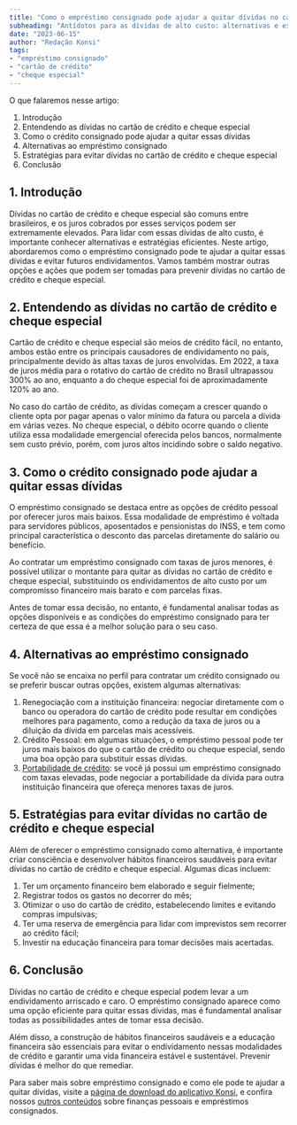 ```yaml
---
title: "Como o empréstimo consignado pode ajudar a quitar dívidas no cartão de crédito e cheque especial"
subheading: "Antídotos para as dívidas de alto custo: alternativas e estratégias eficientes"
date: "2023-06-15"
author: "Redação Konsi"
tags:
- "empréstimo consignado"
- "cartão de crédito"
- "cheque especial"
---
```


O que falaremos nesse artigo:

1. Introdução
2. Entendendo as dívidas no cartão de crédito e cheque especial
3. Como o crédito consignado pode ajudar a quitar essas dívidas
4. Alternativas ao empréstimo consignado
5. Estratégias para evitar dívidas no cartão de crédito e cheque especial
6. Conclusão

## 1. Introdução

Dívidas no cartão de crédito e cheque especial são comuns entre brasileiros, e os juros cobrados por esses serviços podem ser extremamente elevados. Para lidar com essas dívidas de alto custo, é importante conhecer alternativas e estratégias eficientes. Neste artigo, abordaremos como o empréstimo consignado pode te ajudar a quitar essas dívidas e evitar futuros endividamentos. Vamos também mostrar outras opções e ações que podem ser tomadas para prevenir dívidas no cartão de crédito e cheque especial.

## 2. Entendendo as dívidas no cartão de crédito e cheque especial

Cartão de crédito e cheque especial são meios de crédito fácil, no entanto, ambos estão entre os principais causadores de endividamento no país, principalmente devido às altas taxas de juros envolvidas. Em 2022, a taxa de juros média para o rotativo do cartão de crédito no Brasil ultrapassou 300% ao ano, enquanto a do cheque especial foi de aproximadamente 120% ao ano.

No caso do cartão de crédito, as dívidas começam a crescer quando o cliente opta por pagar apenas o valor mínimo da fatura ou parcela a dívida em várias vezes. No cheque especial, o débito ocorre quando o cliente utiliza essa modalidade emergencial oferecida pelos bancos, normalmente sem custo prévio, porém, com juros altos incidindo sobre o saldo negativo.

## 3. Como o crédito consignado pode ajudar a quitar essas dívidas

O empréstimo consignado se destaca entre as opções de crédito pessoal por oferecer juros mais baixos. Essa modalidade de empréstimo é voltada para servidores públicos, aposentados e pensionistas do INSS, e tem como principal característica o desconto das parcelas diretamente do salário ou benefício.

Ao contratar um empréstimo consignado com taxas de juros menores, é possível utilizar o montante para quitar as dívidas no cartão de crédito e cheque especial, substituindo os endividamentos de alto custo por um compromisso financeiro mais barato e com parcelas fixas.

Antes de tomar essa decisão, no entanto, é fundamental analisar todas as opções disponíveis e as condições do empréstimo consignado para ter certeza de que essa é a melhor solução para o seu caso.

## 4. Alternativas ao empréstimo consignado

Se você não se encaixa no perfil para contratar um crédito consignado ou se preferir buscar outras opções, existem algumas alternativas:

1. Renegociação com a instituição financeira: negociar diretamente com o banco ou operadora do cartão de crédito pode resultar em condições melhores para pagamento, como a redução da taxa de juros ou a diluição da dívida em parcelas mais acessíveis.
2. Crédito Pessoal: em algumas situações, o empréstimo pessoal pode ter juros mais baixos do que o cartão de crédito ou cheque especial, sendo uma boa opção para substituir essas dívidas.
3. [Portabilidade de crédito](https://konsi.com.br/postagens/portabilidade-de-credito-consignado-o-que-e-e-como-fazer): se você já possui um empréstimo consignado com taxas elevadas, pode negociar a portabilidade da dívida para outra instituição financeira que ofereça menores taxas de juros.

## 5. Estratégias para evitar dívidas no cartão de crédito e cheque especial

Além de oferecer o empréstimo consignado como alternativa, é importante criar consciência e desenvolver hábitos financeiros saudáveis para evitar dívidas no cartão de crédito e cheque especial. Algumas dicas incluem:

1. Ter um orçamento financeiro bem elaborado e seguir fielmente;
2. Registrar todos os gastos no decorrer do mês;
3. Otimizar o uso do cartão de crédito, estabelecendo limites e evitando compras impulsivas;
4. Ter uma reserva de emergência para lidar com imprevistos sem recorrer ao crédito fácil;
5. Investir na educação financeira para tomar decisões mais acertadas.

## 6. Conclusão

Dívidas no cartão de crédito e cheque especial podem levar a um endividamento arriscado e caro. O empréstimo consignado aparece como uma opção eficiente para quitar essas dívidas, mas é fundamental analisar todas as possibilidades antes de tomar essa decisão.

Além disso, a construção de hábitos financeiros saudáveis e a educação financeira são essenciais para evitar o endividamento nessas modalidades de crédito e garantir uma vida financeira estável e sustentável. Prevenir dívidas é melhor do que remediar.

Para saber mais sobre empréstimo consignado e como ele pode te ajudar a quitar dívidas, visite a [página de download do aplicativo Konsi](https://konsi.com.br/download_aplicativo), e confira nossos [outros conteúdos](https://konsi.com.br/postagens) sobre finanças pessoais e empréstimos consignados.